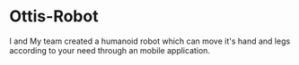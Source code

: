 # Ottis-Robot
I and My team created a humanoid robot which can move it's hand and legs according to your need through an mobile application.
